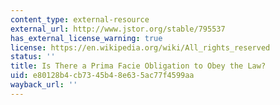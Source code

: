```yaml
---
content_type: external-resource
external_url: http://www.jstor.org/stable/795537
has_external_license_warning: true
license: https://en.wikipedia.org/wiki/All_rights_reserved
status: ''
title: Is There a Prima Facie Obligation to Obey the Law?
uid: e80128b4-cb73-45b4-8e63-5ac77f4599aa
wayback_url: ''
---
```

